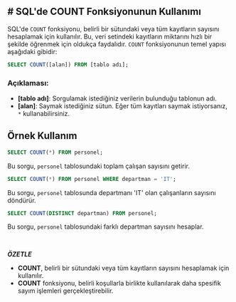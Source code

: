 ## **# SQL'de COUNT Fonksiyonunun Kullanımı**

SQL'de `COUNT` fonksiyonu, belirli bir sütundaki veya tüm kayıtların sayısını hesaplamak için kullanılır. Bu, veri setindeki kayıtların miktarını hızlı bir şekilde öğrenmek için oldukça faydalıdır. `COUNT` fonksiyonunun temel yapısı aşağıdaki gibidir:

```sql
SELECT COUNT([alan]) FROM [tablo adı];
```

### Açıklaması:

- **[tablo adı]**: Sorgulamak istediğiniz verilerin bulunduğu tablonun adı.
- **[alan]**: Saymak istediğiniz sütun. Eğer tüm kayıtları saymak istiyorsanız, `*` kullanabilirsiniz.

## Örnek Kullanım

```sql
SELECT COUNT(*) FROM personel;
```

Bu sorgu, `personel` tablosundaki toplam çalışan sayısını getirir.

```sql
SELECT COUNT(*) FROM personel WHERE departman = 'IT';
```

Bu sorgu, `personel` tablosunda departmanı 'IT' olan çalışanların sayısını döndürür.

```sql
SELECT COUNT(DISTINCT departman) FROM personel;
```

Bu sorgu, `personel` tablosundaki farklı departman sayısını hesaplar.

&nbsp;

**_ÖZETLE_**

- **COUNT**, belirli bir sütundaki veya tüm kayıtların sayısını hesaplamak için kullanılır.
- **COUNT** fonksiyonu, belirli koşullarla birlikte kullanılarak daha spesifik sayım işlemleri gerçekleştirebilir.
